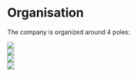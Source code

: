 # Organisation

The company is organized around 4 poles:

<div class="flex justify-center">
    <img class="w-16" src="/secretary.png">
</div>
<div class="absolute left-30 mt-30">
    <img class="w-16" src="/consultation.png">
</div>
<div class="absolute right-30 mt-30">
    <img class="w-16" src="/rocket.png">
</div>
<div class="flex justify-center mt-50">
    <img class="w-16" src="/research.png">
</div>
